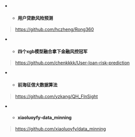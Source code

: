 
- - #### 用户贷款风险预测
> https://github.com/hczheng/Rong360

- - #### 四个xgb模型融合拿下金融风控冠军
> https://github.com/chenkkkk/User-loan-risk-prediction

- - #### 前海征信大数据算法
> https://github.com/yzkang/QH_FInSight

- - #### xiaoluoyfy-data_minning
> https://github.com/xiaoluoyfy/data_minning


